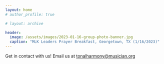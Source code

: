 ```yaml
---
layout: home
# author_profile: true

# layout: archive

header:
  image: /assets/images/2023-01-16-group-photo-banner.jpg
  caption: "MLK Leaders Prayer Breakfast, Georgetown, TX (1/16/2023)"
---
```


Get in contact with us! Email us at <tonalharmony@musician.org>